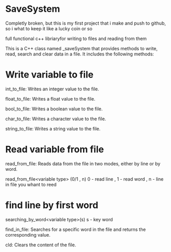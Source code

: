 # SaveSystem

Completly broken, but this is my first project that i make and push to github, so i what to keep it like a lucky coin or so

full functional c++ libriaryfor writing to files and reading from them

This is a C++ class named \_saveSystem that provides methods to write, read, search and clear data in a file. It includes the following methods:

# Write variable to file

int_to_file: Writes an integer value to the file.

float_to_file: Writes a float value to the file.

bool_to_file: Writes a boolean value to the file.

char_to_file: Writes a character value to the file.

string_to_file: Writes a string value to the file.

# Read variable from file

read_from_file: Reads data from the file in two modes, either by line or by word.

read_from_file\<variable type\> (0/1 , n) 0 - read line , 1 - read word , n - line in file you whant to reed

# find line by first word

searching_by_word\<variable type\>(s) s - key word

find_in_file: Searches for a specific word in the file and returns the corresponding value.

cld: Clears the content of the file.
